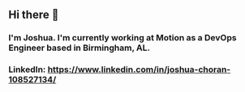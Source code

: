 ## Hi there 👋

### I'm Joshua. I'm currently working at Motion as a DevOps Engineer based in Birmingham, AL. 

### LinkedIn: https://www.linkedin.com/in/joshua-choran-108527134/ 

<!--
**JLChoran/JLChoran** is a ✨ _special_ ✨ repository because its `README.md` (this file) appears on your GitHub profile.

Here are some ideas to get you started:

- 🔭 I’m currently working on ...
- 🌱 I’m currently learning ...
- 👯 I’m looking to collaborate on ...
- 🤔 I’m looking for help with ...
- 💬 Ask me about ...
- 📫 How to reach me: ...
- 😄 Pronouns: ...
- ⚡ Fun fact: ...
-->
